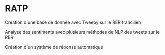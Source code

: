# RATP
Création d'une base de donnée avec Tweepy sur le RER francilien 

Analyse des sentiments avec plusieurs méthodes de NLP des tweets sur le RER

Création d'un système de réponse automatique
